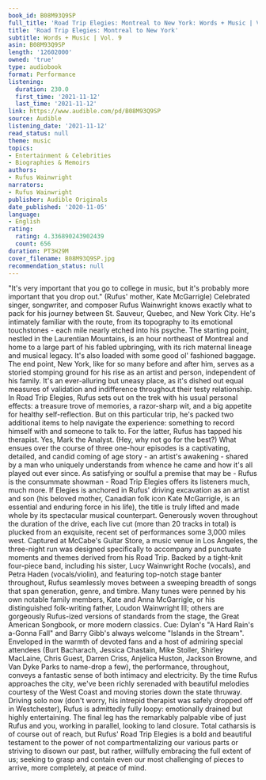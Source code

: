 ```yaml
---
book_id: B08M93Q9SP
full_title: 'Road Trip Elegies: Montreal to New York: Words + Music | Vol. 9'
title: 'Road Trip Elegies: Montreal to New York'
subtitle: Words + Music | Vol. 9
asin: B08M93Q9SP
length: '12602000'
owned: 'true'
type: audiobook
format: Performance
listening:
  duration: 230.0
  first_time: '2021-11-12'
  last_time: '2021-11-12'
link: https://www.audible.com/pd/B08M93Q9SP
source: Audible
listening_date: '2021-11-12'
read_status: null
theme: music
topics:
- Entertainment & Celebrities
- Biographies & Memoirs
authors:
- Rufus Wainwright
narrators:
- Rufus Wainwright
publisher: Audible Originals
date_published: '2020-11-05'
language:
- English
rating:
  rating: 4.336890243902439
  count: 656
duration: PT3H29M
cover_filename: B08M93Q9SP.jpg
recommendation_status: null
---
```

"It's very important that you go to college in music, but it's probably more important that you drop out." (Rufus' mother, Kate McGarrigle)
Celebrated singer, songwriter, and composer Rufus Wainwright knows exactly what to pack for his journey between St. Sauveur, Quebec, and New York City. He's intimately familiar with the route, from its topography to its emotional touchstones - each mile nearly etched into his psyche. The starting point, nestled in the Laurentian Mountains, is an hour northeast of Montreal and home to a large part of his fabled upbringing, with its rich maternal lineage and musical legacy. It's also loaded with some good ol' fashioned baggage. The end point, New York, like for so many before and after him, serves as a storied stomping ground for his rise as an artist and person, independent of his family. It's an ever-alluring but uneasy place, as it's dished out equal measures of validation and indifference throughout their testy relationship.
In Road Trip Elegies, Rufus sets out on the trek with his usual personal effects: a treasure trove of memories, a razor-sharp wit, and a big appetite for healthy self-reflection. But on this particular trip, he's packed two additional items to help navigate the experience: something to record himself with and someone to talk to. For the latter, Rufus has tapped his therapist. Yes, Mark the Analyst. (Hey, why not go for the best?) What ensues over the course of three one-hour episodes is a captivating, detailed, and candid coming of age story - an artist's awakening - shared by a man who uniquely understands from whence he came and how it's all played out ever since. As satisfying or soulful a premise that may be - Rufus is the consummate showman - Road Trip Elegies offers its listeners much, much more.
If Elegies is anchored in Rufus' driving excavation as an artist and son (his beloved mother, Canadian folk icon Kate McGarrigle, is an essential and enduring force in his life), the title is truly lifted and made whole by its spectacular musical counterpart. Generously woven throughout the duration of the drive, each live cut (more than 20 tracks in total) is plucked from an exquisite, recent set of performances some 3,000 miles west. Captured at McCabe's Guitar Store, a music venue in Los Angeles, the three-night run was designed specifically to accompany and punctuate moments and themes derived from his Road Trip. Backed by a tight-knit four-piece band, including his sister, Lucy Wainwright Roche (vocals), and Petra Haden (vocals/violin), and featuring top-notch stage banter throughout, Rufus seamlessly moves between a sweeping breadth of songs that span generation, genre, and timbre. Many tunes were penned by his own notable family members, Kate and Anna McGarrigle, or his distinguished folk-writing father, Loudon Wainwright III; others are gorgeously Rufus-ized versions of standards from the stage, the Great American Songbook, or more modern classics. Cue: Dylan's "A Hard Rain's a-Gonna Fall" and Barry Gibb's always welcome "Islands in the Stream". Enveloped in the warmth of devoted fans and a host of admiring special attendees (Burt Bacharach, Jessica Chastain, Mike Stoller, Shirley MacLaine, Chris Guest, Darren Criss, Anjelica Huston, Jackson Browne, and Van Dyke Parks to name-drop a few), the performance, throughout, conveys a fantastic sense of both intimacy and electricity.
By the time Rufus approaches the city, we've been richly serenaded with beautiful melodies courtesy of the West Coast and moving stories down the state thruway. Driving solo now (don't worry, his intrepid therapist was safely dropped off in Westchester), Rufus is admittedly fully loopy: emotionally drained but highly entertaining. The final leg has the remarkably palpable vibe of just Rufus and you, working in parallel, looking to land closure. Total catharsis is of course out of reach, but Rufus' Road Trip Elegies is a bold and beautiful testament to the power of not compartmentalizing our various parts or striving to disown our past, but rather, willfully embracing the full extent of us; seeking to grasp and contain even our most challenging of pieces to arrive, more completely, at peace of mind.

